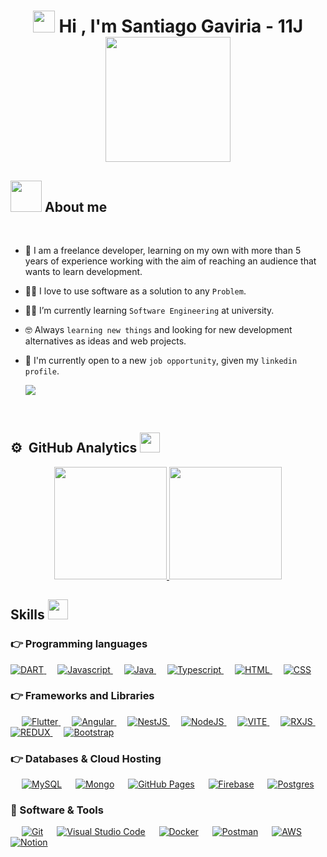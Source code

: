 
<h1 align="center"><img src="https://media.giphy.com/media/hvRJCLFzcasrR4ia7z/giphy.gif" width="35"> Hi , I'm Santiago Gaviria - 11J <img src="https://media4.giphy.com/media/v1.Y2lkPTc5MGI3NjExMG5ldHRiNGlpNWRxZ25iZ2lnejFxMDZiZWFidGMwd3Vsdms3aXg4cyZlcD12MV9pbnRlcm5hbF9naWZfYnlfaWQmY3Q9cw/Qo2dupDib32rkTY4hX/giphy.gif" width="200">
  
## <picture><img src = "https://github.com/7oSkaaa/7oSkaaa/blob/main/Images/about_me.gif?raw=true" width = 50px></picture> About me

<br>

- :school: I am a freelance developer, learning on my own with more than 5 years of experience working with the aim of reaching an audience that wants to learn development.
- :technologist: I love to use software as a solution to any `Problem`.
- :student: I’m currently learning `Software Engineering` at university.
- :nerd_face: Always `learning new things` and looking for new development alternatives as ideas and web projects.
- :thinking: I'm currently open to a new `job opportunity`, given my `linkedin profile`.
  
  <a href="https://www.linkedin.com/in/santiago-alejandro-gaviria-murcia-097895203/"><img src="https://img.shields.io/badge/linkedin-%230077B5.svg?style=for-the-badge&logo=linkedin&logoColor=white"></a>
<br>

### <h2> ⚙️ &nbsp;GitHub Analytics <img src = "https://media2.giphy.com/media/v1.Y2lkPTc5MGI3NjExbnR4bzYzY2JzMTd6c2N0dnFrdnMwY2dpODQyMWtiMjJja2Y4YzQ0ciZlcD12MV9pbnRlcm5hbF9naWZfYnlfaWQmY3Q9cw/KZ5vbaMeeX67dQn5qU/giphy.gif" width = 32px> </h2>

<p align="center">
<a href="https://github.com/santialejo97">
  <img height="180em" src="https://github-readme-stats-eight-theta.vercel.app/api?username=santialejo97&show_icons=true&theme=gruvbox&include_all_commits=true&count_private=true"/>
  <img height="180em" src="https://github-readme-stats-eight-theta.vercel.app/api/top-langs/?username=santialejo97&layout=compact&langs_count=8&theme=gruvbox"/>
</a>
</p>

<h2> Skills <img src = "https://media2.giphy.com/media/QssGEmpkyEOhBCb7e1/giphy.gif?cid=ecf05e47a0n3gi1bfqntqmob8g9aid1oyj2wr3ds3mg700bl&rid=giphy.gif" width = 32px> </h2>

### 👉 Programming languages

<p align="left"> 
  

  <a href="https://dart.dev/">
    <img alt="DART" src="https://img.shields.io/badge/Dart-0175C2?style=for-the-badge&logo=dart&logoColor=white"/>
  </a>
&emsp;
<a href="#">
    <img alt="Javascript" src="https://img.shields.io/badge/javascript-%23323330.svg?style=for-the-badge&logo=javascript&logoColor=%23F7DF1E"/>
  </a>
  &emsp;
<a href="https://www.java.com/en/">
    <img alt="Java" src="https://img.shields.io/badge/Java-ED8B00?style=for-the-badge&logo=java&logoColor=white"/>
  </a>
   &emsp;
<a href="#">
    <img alt="Typescript" src="https://img.shields.io/badge/typescript-%23007ACC.svg?style=for-the-badge&logo=typescript&logoColor=white"/>
  </a>
   &emsp;
<a href="#">
    <img alt="HTML" src="https://img.shields.io/badge/html5-%23E34F26.svg?style=for-the-badge&logo=html5&logoColor=white"/>
  </a>
   &emsp;
<a href="#">
    <img alt="CSS" src="https://img.shields.io/badge/css3-%231572B6.svg?style=for-the-badge&logo=css3&logoColor=white"/>
  </a>


</p>

### 👉 Frameworks and Libraries
<p align="left"> 
&emsp;
  <a href="https://flutter.dev/" target="_blank"> 
     <img alt="Flutter" src="https://img.shields.io/badge/Flutter-02569B?style=for-the-badge&logo=flutter&logoColor=white">
   </a>
  &emsp; 
  <a href="#" target="_blank"> 
   <img alt="Angular" src="https://img.shields.io/badge/angular-%23DD0031.svg?style=for-the-badge&logo=angular&logoColor=white">
  </a>   
  &emsp;
  <a href="#" target="_blank">
    <img alt="NestJS" src="https://img.shields.io/badge/nestjs-%23E0234E.svg?style=for-the-badge&logo=nestjs&logoColor=white">
  </a> 
   &emsp;
  <a href="#" target="_blank"> 
    <img alt="NodeJS" src="https://img.shields.io/badge/node.js-6DA55F?style=for-the-badge&logo=node.js&logoColor=white"/>
  </a>
  &emsp;
  <a href="#" target="_blank"> 
    <img alt="VITE" src="https://img.shields.io/badge/vite-%23646CFF.svg?style=for-the-badge&logo=vite&logoColor=white"/>
  </a>
  &emsp;
  <a href="#" target="_blank"> 
    <img alt="RXJS" src="https://img.shields.io/badge/rxjs-%23B7178C.svg?style=for-the-badge&logo=reactivex&logoColor=white"/>
  </a>
  &emsp;
  <a href="#" target="_blank"> 
    <img alt="REDUX" src="https://img.shields.io/badge/redux-%23593d88.svg?style=for-the-badge&logo=redux&logoColor=white"/>
  </a>
  &emsp;
  <a href="#" target="_blank"> 
    <img alt="Bootstrap" src="https://img.shields.io/badge/bootstrap-%238511FA.svg?style=for-the-badge&logo=bootstrap&logoColor=white"/>
  </a>
</p>

### 👉 Databases & Cloud Hosting
<p align="left">
  &emsp;
    <a href="https://www.mysql.com/"><img alt="MySQL" src="https://img.shields.io/badge/MySQL-00000F?style=for-the-badge&logo=mysql&logoColor=white"></a>
  &emsp;
    <a href="#"><img alt="Mongo" src ="https://img.shields.io/badge/MongoDB-%234ea94b.svg?style=for-the-badge&logo=mongodb&logoColor=white"/></a>
  &emsp;
    <a href="https://www.github.com"><img alt="GitHub Pages" src="https://img.shields.io/badge/GitHub-100000?style=for-the-badge&logo=github&logoColor=white"></a>
  &emsp;
<a href="https://firebase.google.com/"><img alt="Firebase" src ="https://img.shields.io/badge/firebase-ffca28?style=for-the-badge&logo=firebase&logoColor=black"></a>
  &emsp;
<a href="#"><img alt="Postgres" src ="https://img.shields.io/badge/postgres-%23316192.svg?style=for-the-badge&logo=postgresql&logoColor=white"></a>
 </p>

 ### 🧰 Software & Tools
<p>
  &emsp;
    <a href="#"><img alt="Git" src="https://img.shields.io/badge/Git-F05032?style=for-the-badge&logo=git&logoColor=white"></a>
  &emsp;
    <a href="#"><img alt="Visual Studio Code" src="https://img.shields.io/badge/Visual_Studio_Code-0078D4?style=for-the-badge&logo=visual%20studio%20code&logoColor=white"></a>
    &emsp;
    <a href="#"><img alt="Docker" src="https://img.shields.io/badge/Docker-2CA5E0?style=for-the-badge&logo=docker&logoColor=white"></a>
     &emsp;
    <a href="#"><img alt="Postman" src="https://img.shields.io/badge/Postman-FF6C37?style=for-the-badge&logo=Postman&logoColor=white"></a>
     &emsp;
    <a href="#"><img alt="AWS" src="https://img.shields.io/badge/Amazon_AWS-232F3E?style=for-the-badge&logo=amazon-aws&logoColor=white"></a>
    &emsp;
    <a href="#"><img alt="Notion" src="https://img.shields.io/badge/Notion-%23000000.svg?style=for-the-badge&logo=notion&logoColor=white"></a>
    &emsp; 
</p>







